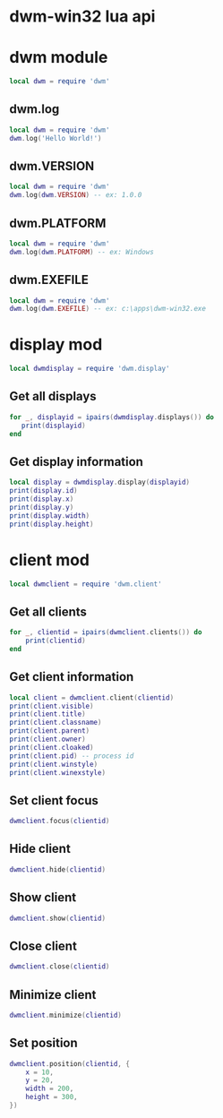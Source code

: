# dwm-win32 lua api

# dwm module

```lua
local dwm = require 'dwm'
```

## dwm.log

```lua
local dwm = require 'dwm'
dwm.log('Hello World!')
```

## dwm.VERSION

```lua
local dwm = require 'dwm'
dwm.log(dwm.VERSION) -- ex: 1.0.0
```

## dwm.PLATFORM

```lua
local dwm = require 'dwm'
dwm.log(dwm.PLATFORM) -- ex: Windows
```

## dwm.EXEFILE

```lua
local dwm = require 'dwm'
dwm.log(dwm.EXEFILE) -- ex: c:\apps\dwm-win32.exe
```

# display mod

```lua
local dwmdisplay = require 'dwm.display'
```

## Get all displays

```lua
for _, displayid = ipairs(dwmdisplay.displays()) do
   print(displayid)
end
```

## Get display information

```lua
local display = dwmdisplay.display(displayid)
print(display.id)
print(display.x)
print(display.y)
print(display.width)
print(display.height)
```

# client mod

```lua
local dwmclient = require 'dwm.client'
```

## Get all clients

```lua
for _, clientid = ipairs(dwmclient.clients()) do
    print(clientid)
end
```

## Get client information

```lua
local client = dwmclient.client(clientid)
print(client.visible)
print(client.title)
print(client.classname)
print(client.parent)
print(client.owner)
print(client.cloaked)
print(client.pid) -- process id
print(client.winstyle)
print(client.winexstyle)
```

## Set client focus

```lua
dwmclient.focus(clientid)
```

## Hide client

```lua
dwmclient.hide(clientid)
```

## Show client

```lua
dwmclient.show(clientid)
```

## Close client

```lua
dwmclient.close(clientid)
```

## Minimize client

```lua
dwmclient.minimize(clientid)
```

## Set position

```lua
dwmclient.position(clientid, {
    x = 10,
    y = 20,
    width = 200,
    height = 300,
})
```
